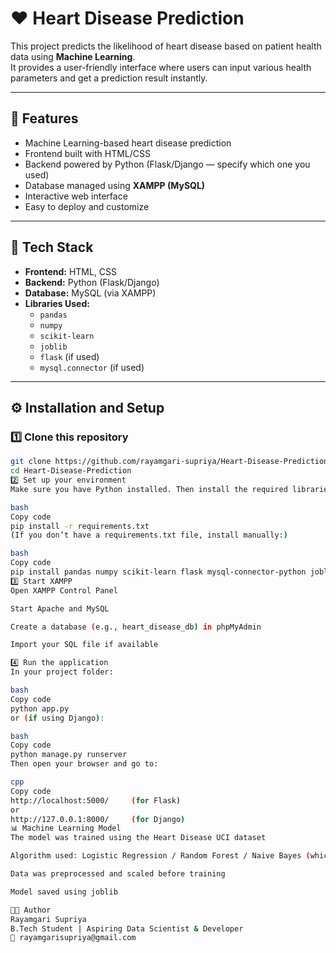 # ❤️ Heart Disease Prediction

This project predicts the likelihood of heart disease based on patient health data using **Machine Learning**.  
It provides a user-friendly interface where users can input various health parameters and get a prediction result instantly.

---

## 🚀 Features
- Machine Learning-based heart disease prediction  
- Frontend built with HTML/CSS  
- Backend powered by Python (Flask/Django — specify which one you used)  
- Database managed using **XAMPP (MySQL)**  
- Interactive web interface  
- Easy to deploy and customize  

---

## 🧠 Tech Stack
- **Frontend:** HTML, CSS  
- **Backend:** Python (Flask/Django)  
- **Database:** MySQL (via XAMPP)  
- **Libraries Used:**
  - `pandas`
  - `numpy`
  - `scikit-learn`
  - `joblib`
  - `flask` (if used)
  - `mysql.connector` (if used)

---

## ⚙️ Installation and Setup

### 1️⃣ Clone this repository
```bash
git clone https://github.com/rayamgari-supriya/Heart-Disease-Prediction.git
cd Heart-Disease-Prediction
2️⃣ Set up your environment
Make sure you have Python installed. Then install the required libraries:

bash
Copy code
pip install -r requirements.txt
(If you don’t have a requirements.txt file, install manually:)

bash
Copy code
pip install pandas numpy scikit-learn flask mysql-connector-python joblib
3️⃣ Start XAMPP
Open XAMPP Control Panel

Start Apache and MySQL

Create a database (e.g., heart_disease_db) in phpMyAdmin

Import your SQL file if available

4️⃣ Run the application
In your project folder:

bash
Copy code
python app.py
or (if using Django):

bash
Copy code
python manage.py runserver
Then open your browser and go to:

cpp
Copy code
http://localhost:5000/     (for Flask)
or
http://127.0.0.1:8000/     (for Django)
📊 Machine Learning Model
The model was trained using the Heart Disease UCI dataset

Algorithm used: Logistic Regression / Random Forest / Naive Bayes (whichever you used)

Data was preprocessed and scaled before training

Model saved using joblib

👩‍💻 Author
Rayamgari Supriya
B.Tech Student | Aspiring Data Scientist & Developer
📧 rayamgarisupriya@gmail.com